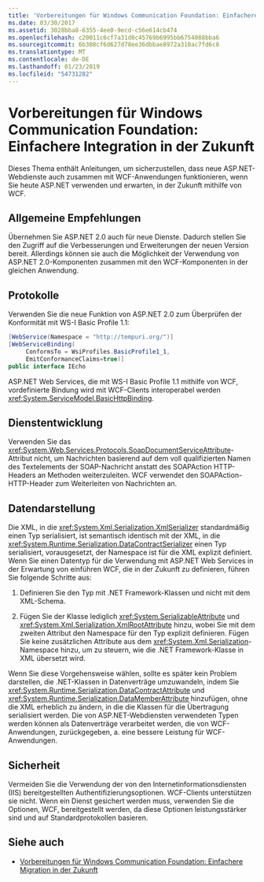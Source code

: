```yaml
---
title: 'Vorbereitungen für Windows Communication Foundation: Einfachere Integration in der Zukunft'
ms.date: 03/30/2017
ms.assetid: 3028bba8-6355-4ee0-9ecd-c56e614cb474
ms.openlocfilehash: c20011c6cf7a31d8c45769b6995bb6754088bba6
ms.sourcegitcommit: 6b308cf6d627d78ee36dbbae8972a310ac7fd6c8
ms.translationtype: MT
ms.contentlocale: de-DE
ms.lasthandoff: 01/23/2019
ms.locfileid: "54731282"
---
```

# <a name="anticipating-adopting-the-windows-communication-foundation-easing-future-integration"></a>Vorbereitungen für Windows Communication Foundation: Einfachere Integration in der Zukunft
Dieses Thema enthält Anleitungen, um sicherzustellen, dass neue ASP.NET-Webdienste auch zusammen mit WCF-Anwendungen funktionieren, wenn Sie heute ASP.NET verwenden und erwarten, in der Zukunft mithilfe von WCF.  
  
## <a name="general-recommendations"></a>Allgemeine Empfehlungen  
 Übernehmen Sie ASP.NET 2.0 auch für neue Dienste. Dadurch stellen Sie den Zugriff auf die Verbesserungen und Erweiterungen der neuen Version bereit. Allerdings können sie auch die Möglichkeit der Verwendung von ASP.NET 2.0-Komponenten zusammen mit den WCF-Komponenten in der gleichen Anwendung.  
  
## <a name="protocols"></a>Protokolle  
 Verwenden Sie die neue Funktion von ASP.NET 2.0 zum Überprüfen der Konformität mit WS-I Basic Profile 1.1:  
  
```csharp  
[WebService(Namespace = "http://tempuri.org/")]  
[WebServiceBinding(  
     ConformsTo = WsiProfiles.BasicProfile1_1,  
     EmitConformanceClaims=true)]  
public interface IEcho  
```  
  
 ASP.NET Web Services, die mit WS-I Basic Profile 1.1 mithilfe von WCF, vordefinierte Bindung wird mit WCF-Clients interoperabel werden <xref:System.ServiceModel.BasicHttpBinding>.  
  
## <a name="service-development"></a>Dienstentwicklung  
 Verwenden Sie das <xref:System.Web.Services.Protocols.SoapDocumentServiceAttribute>-Attribut nicht, um Nachrichten basierend auf dem voll qualifizierten Namen des Textelements der SOAP-Nachricht anstatt des SOAPAction HTTP-Headers an Methoden weiterzuleiten. WCF verwendet den SOAPAction-HTTP-Header zum Weiterleiten von Nachrichten an.  
  
## <a name="data-representation"></a>Datendarstellung  
 Die XML, in die <xref:System.Xml.Serialization.XmlSerializer> standardmäßig einen Typ serialisiert, ist semantisch identisch mit der XML, in die <xref:System.Runtime.Serialization.DataContractSerializer> einen Typ serialisiert, vorausgesetzt, der Namespace ist für die XML explizit definiert. Wenn Sie einen Datentyp für die Verwendung mit ASP.NET Web Services in der Erwartung von einführen WCF, die in der Zukunft zu definieren, führen Sie folgende Schritte aus:  
  
1.  Definieren Sie den Typ mit .NET Framework-Klassen und nicht mit dem XML-Schema.  
  
2.  Fügen Sie der Klasse lediglich <xref:System.SerializableAttribute> und <xref:System.Xml.Serialization.XmlRootAttribute> hinzu, wobei Sie mit dem zweiten Attribut den Namespace für den Typ explizit definieren. Fügen Sie keine zusätzlichen Attribute aus dem <xref:System.Xml.Serialization>-Namespace hinzu, um zu steuern, wie die .NET Framework-Klasse in XML übersetzt wird.  
  
 Wenn Sie diese Vorgehensweise wählen, sollte es später kein Problem darstellen, die .NET-Klassen in Datenverträge umzuwandeln, indem Sie <xref:System.Runtime.Serialization.DataContractAttribute> und <xref:System.Runtime.Serialization.DataMemberAttribute> hinzufügen, ohne die XML erheblich zu ändern, in die die Klassen für die Übertragung serialisiert werden. Die von ASP.NET-Webdiensten verwendeten Typen werden können als Datenverträge verarbeitet werden, die von WCF-Anwendungen, zurückgegeben, a. eine bessere Leistung für WCF-Anwendungen.  
  
## <a name="security"></a>Sicherheit  
 Vermeiden Sie die Verwendung der von den Internetinformationsdiensten (IIS) bereitgestellten Authentifizierungsoptionen. WCF-Clients unterstützen sie nicht. Wenn ein Dienst gesichert werden muss, verwenden Sie die Optionen, WCF, bereitgestellt werden, da diese Optionen leistungsstärker sind und auf Standardprotokollen basieren.  
  
## <a name="see-also"></a>Siehe auch
- [Vorbereitungen für Windows Communication Foundation: Einfachere Migration in der Zukunft](../../../../docs/framework/wcf/feature-details/anticipating-adopting-wcf-migration.md)
